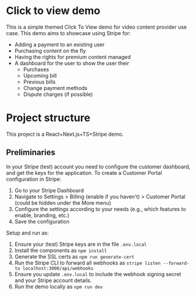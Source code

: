 # Click to view demo
This is a simple themed Click To View demo for video content provider use case.
This demo aims to showcase using Stripe for:
* Adding a payment to an existing user
* Purchasing content on the fly
* Having the rights for premium content managed
* A dashboard for the user to show the user their
    * Purchases
    * Upcoming bill
    * Previous bills
    * Change payment methods
    * Dispute charges (if possible)

# Project structure
This project is a React+Next.js+TS+Stripe demo.

## Preliminaries
In your Stripe (test) account you need to configure the customer dashboard, and get the keys for the application.
To create a Customer Portal configuration in Stripe:
 1. Go to your Stripe Dashboard
 2. Navigate to Settings > Billing (enable if you haven't) > Customer Portal (could be hidden under the More menu)
 3. Configure the settings according to your needs (e.g., which features to enable, branding, etc.)
 4. Save the configuration

Setup and run as:
1. Ensure your (test) Stripe keys are in the file `.env.local`
2. Install the components as `npm install`
3. Generate the SSL certs as `npm run generate-cert`
4. Run the Stripe CLI to forward all webhooks as `stripe listen --forward-to localhost:3000/api/webhooks`
5. Ensure you update `.env.local` to include the webhook signing secret and your Stripe account details.
5. Run the demo locally as `npm run dev`
